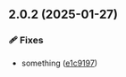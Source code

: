 ## 2.0.2 (2025-01-27)

### 🩹 Fixes

- something ([e1c9197](https://github.com/controladad/ng-base/commit/e1c9197))